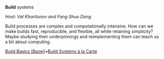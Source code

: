 **Build** systems

_Host: Val Kharitonov and Fang Shuo Deng_

Build processes are complex and computationally intensive. How can we make builds fast, reproducible, and flexible, all while retaining simplicity? Maybe studying their underpinnings and reimplementing them can teach us a bit about computing.

[Build Basics (Bazel)](https://bazel.build/basics)•[Build Systems à la Carte](https://www.microsoft.com/en-us/research/uploads/prod/2018/03/build-systems-final.pdf)